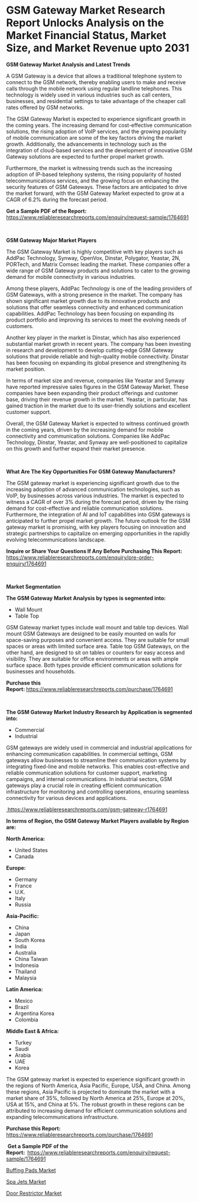 <p><h1>GSM Gateway Market Research Report Unlocks Analysis on the Market Financial Status, Market Size, and Market Revenue upto 2031</h1></p><p><strong>GSM Gateway Market Analysis and Latest Trends</strong></p>
<p><p>A GSM Gateway is a device that allows a traditional telephone system to connect to the GSM network, thereby enabling users to make and receive calls through the mobile network using regular landline telephones. This technology is widely used in various industries such as call centers, businesses, and residential settings to take advantage of the cheaper call rates offered by GSM networks.</p><p>The GSM Gateway Market is expected to experience significant growth in the coming years. The increasing demand for cost-effective communication solutions, the rising adoption of VoIP services, and the growing popularity of mobile communication are some of the key factors driving the market growth. Additionally, the advancements in technology such as the integration of cloud-based services and the development of innovative GSM Gateway solutions are expected to further propel market growth.</p><p>Furthermore, the market is witnessing trends such as the increasing adoption of IP-based telephony systems, the rising popularity of hosted telecommunications services, and the growing focus on enhancing the security features of GSM Gateways. These factors are anticipated to drive the market forward, with the GSM Gateway Market expected to grow at a CAGR of 6.2% during the forecast period.</p></p>
<p><strong>Get a Sample PDF of the Report:&nbsp;</strong> <a href="https://www.reliableresearchreports.com/enquiry/request-sample/1764691">https://www.reliableresearchreports.com/enquiry/request-sample/1764691</a></p>
<p>&nbsp;</p>
<p><strong>GSM Gateway Major Market Players</strong></p>
<p><p>The GSM Gateway Market is highly competitive with key players such as AddPac Technology, Synway, OpenVox, Dinstar, Polygator, Yeastar, 2N, PORTech, and Matrix Comsec leading the market. These companies offer a wide range of GSM Gateway products and solutions to cater to the growing demand for mobile connectivity in various industries.</p><p>Among these players, AddPac Technology is one of the leading providers of GSM Gateways, with a strong presence in the market. The company has shown significant market growth due to its innovative products and solutions that offer seamless connectivity and enhanced communication capabilities. AddPac Technology has been focusing on expanding its product portfolio and improving its services to meet the evolving needs of customers.</p><p>Another key player in the market is Dinstar, which has also experienced substantial market growth in recent years. The company has been investing in research and development to develop cutting-edge GSM Gateway solutions that provide reliable and high-quality mobile connectivity. Dinstar has been focusing on expanding its global presence and strengthening its market position.</p><p>In terms of market size and revenue, companies like Yeastar and Synway have reported impressive sales figures in the GSM Gateway Market. These companies have been expanding their product offerings and customer base, driving their revenue growth in the market. Yeastar, in particular, has gained traction in the market due to its user-friendly solutions and excellent customer support.</p><p>Overall, the GSM Gateway Market is expected to witness continued growth in the coming years, driven by the increasing demand for mobile connectivity and communication solutions. Companies like AddPac Technology, Dinstar, Yeastar, and Synway are well-positioned to capitalize on this growth and further expand their market presence.</p></p>
<p>&nbsp;</p>
<p><strong>What Are The Key Opportunities For GSM Gateway Manufacturers?</strong></p>
<p><p>The GSM gateway market is experiencing significant growth due to the increasing adoption of advanced communication technologies, such as VoIP, by businesses across various industries. The market is expected to witness a CAGR of over 3% during the forecast period, driven by the rising demand for cost-effective and reliable communication solutions. Furthermore, the integration of AI and IoT capabilities into GSM gateways is anticipated to further propel market growth. The future outlook for the GSM gateway market is promising, with key players focusing on innovation and strategic partnerships to capitalize on emerging opportunities in the rapidly evolving telecommunications landscape.</p></p>
<p><strong>Inquire or Share Your Questions If Any Before Purchasing This Report:</strong> <a href="https://www.reliableresearchreports.com/enquiry/pre-order-enquiry/1764691">https://www.reliableresearchreports.com/enquiry/pre-order-enquiry/1764691</a></p>
<p>&nbsp;</p>
<p><strong>Market Segmentation</strong></p>
<p><strong>The GSM Gateway Market Analysis by types is segmented into:</strong></p>
<p><ul><li>Wall Mount</li><li>Table Top</li></ul></p>
<p><p>GSM Gateway market types include wall mount and table top devices. Wall mount GSM Gateways are designed to be easily mounted on walls for space-saving purposes and convenient access. They are suitable for small spaces or areas with limited surface area. Table top GSM Gateways, on the other hand, are designed to sit on tables or counters for easy access and visibility. They are suitable for office environments or areas with ample surface space. Both types provide efficient communication solutions for businesses and households.</p></p>
<p><strong>Purchase this Report:&nbsp;</strong><a href="https://www.reliableresearchreports.com/purchase/1764691">https://www.reliableresearchreports.com/purchase/1764691</a></p>
<p>&nbsp;</p>
<p><strong>The GSM Gateway Market Industry Research by Application is segmented into:</strong></p>
<p><ul><li>Commercial</li><li>Industrial</li></ul></p>
<p><p>GSM gateways are widely used in commercial and industrial applications for enhancing communication capabilities. In commercial settings, GSM gateways allow businesses to streamline their communication systems by integrating fixed-line and mobile networks. This enables cost-effective and reliable communication solutions for customer support, marketing campaigns, and internal communications. In industrial sectors, GSM gateways play a crucial role in creating efficient communication infrastructure for monitoring and controlling operations, ensuring seamless connectivity for various devices and applications.</p></p>
<p><a href="https://www.reliableresearchreports.com/gsm-gateway-r1764691">&nbsp;https://www.reliableresearchreports.com/gsm-gateway-r1764691</a></p>
<p><strong>In terms of Region, the GSM Gateway Market Players available by Region are:</strong></p>
<p>
    <p> <strong> North America: </strong>
        <ul>
            <li>United States</li>
            <li>Canada</li>
        </ul>
        </p> 
    <p> <strong> Europe: </strong>
        <ul>
            <li>Germany</li>
            <li>France</li>
            <li>U.K.</li>
            <li>Italy</li>
            <li>Russia</li>
        </ul>
        </p> 
    <p> <strong> Asia-Pacific: </strong>
        <ul>
            <li>China</li>
            <li>Japan</li>
            <li>South Korea</li>
            <li>India</li>
            <li>Australia</li>
            <li>China Taiwan</li>
            <li>Indonesia</li>
            <li>Thailand</li>
            <li>Malaysia</li>
        </ul>
        </p> 
    <p> <strong> Latin America: </strong>
        <ul>
            <li>Mexico</li>
            <li>Brazil</li>
            <li>Argentina Korea</li>
            <li>Colombia</li>
        </ul>
        </p> 
    <p> <strong> Middle East & Africa: </strong>
        <ul>
            <li>Turkey</li>
            <li>Saudi</li>
            <li>Arabia</li>
            <li>UAE</li>
            <li>Korea</li>
        </ul>
    </p>
    </p>
<p><p>The GSM gateway market is expected to experience significant growth in the regions of North America, Asia Pacific, Europe, USA, and China. Among these regions, Asia Pacific is projected to dominate the market with a market share of 35%, followed by North America at 25%, Europe at 20%, USA at 15%, and China at 5%. The robust growth in these regions can be attributed to increasing demand for efficient communication solutions and expanding telecommunications infrastructure.</p></p>
<p><strong>Purchase this Report: </strong><a href="https://www.reliableresearchreports.com/purchase/1764691">https://www.reliableresearchreports.com/purchase/1764691</a></p>
<p>&nbsp;<strong>Get a Sample PDF of the Report:&nbsp;&nbsp;</strong><a href="https://www.reliableresearchreports.com/enquiry/request-sample/1764691">https://www.reliableresearchreports.com/enquiry/request-sample/1764691</a></p>
<p><strong></strong></p>
<p><p><a href="https://github.com/belaayi865/Market-Research-Report-List-1/blob/main/buffing-pads-market.md">Buffing Pads Market</a></p><p><a href="https://github.com/daveutchsj/Market-Research-Report-List-1/blob/main/spa-jets-market.md">Spa Jets Market</a></p><p><a href="https://github.com/hannahforsyth9786/Market-Research-Report-List-1/blob/main/door-restrictor-market.md">Door Restrictor Market</a></p></p>